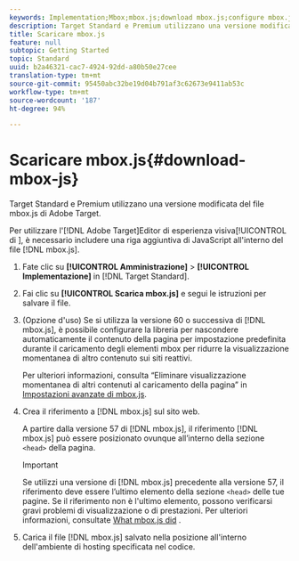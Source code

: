 ```yaml
---
keywords: Implementation;Mbox;mbox.js;download mbox.js;configure mbox.js
description: Target Standard e Premium utilizzano una versione modificata del file mbox.js di Adobe Target.
title: Scaricare mbox.js
feature: null
subtopic: Getting Started
topic: Standard
uuid: b2a46321-cac7-4924-92dd-a80b50e27cee
translation-type: tm+mt
source-git-commit: 95450abc32be19d04b791af3c62673e9411ab53c
workflow-type: tm+mt
source-wordcount: '187'
ht-degree: 94%

---
```



# Scaricare mbox.js{#download-mbox-js}

Target Standard e Premium utilizzano una versione modificata del file mbox.js di Adobe Target.

Per utilizzare l&#39;[!DNL Adobe Target]Editor di esperienza visiva[!UICONTROL  di ], è necessario includere una riga aggiuntiva di JavaScript all&#39;interno del file [!DNL mbox.js].

1. Fate clic su **[!UICONTROL Amministrazione]** > **[!UICONTROL Implementazione]** in [!DNL Target Standard].
1. Fai clic su **[!UICONTROL Scarica mbox.js]** e segui le istruzioni per salvare il file.
1. (Opzione d&#39;uso) Se si utilizza la versione 60 o successiva di [!DNL mbox.js], è possibile configurare la libreria per nascondere automaticamente il contenuto della pagina per impostazione predefinita durante il caricamento degli elementi mbox per ridurre la visualizzazione momentanea di altro contenuto sui siti reattivi.

   Per ulteriori informazioni, consulta “Eliminare visualizzazione momentanea di altri contenuti al caricamento della pagina” in [Impostazioni avanzate di mbox.js](/help/c-implementing-target/c-implementing-target-for-client-side-web/t-mbox-download/advanced-mboxjs-settings.md#reference_A9C8DAC6DF7743EDBCF1D71F8F20843C).

1. Crea il riferimento a [!DNL mbox.js] sul sito web.

   A partire dalla versione 57 di [!DNL mbox.js], il riferimento [!DNL mbox.js] può essere posizionato ovunque all’interno della sezione `<head>` della pagina.

   >[!IMPORTANT]
   >
   >Se utilizzi una versione di [!DNL mbox.js] precedente alla versione 57, il riferimento deve essere l’ultimo elemento della sezione `<head>` delle tue pagine. Se il riferimento non è l&#39;ultimo elemento, possono verificarsi gravi problemi di visualizzazione o di prestazioni. Per ulteriori informazioni, consultate [What mbox.js did](/help/c-implementing-target/c-implementing-target-for-client-side-web/t-mbox-download/mbox-technical.md) .

1. Carica il file [!DNL mbox.js] salvato nella posizione all&#39;interno dell&#39;ambiente di hosting specificata nel codice.
